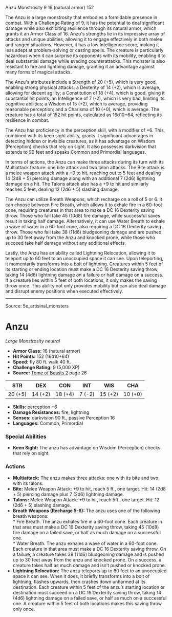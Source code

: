 <MonsterName/>Anzu</MonsterName>
<CreatureType/>Monstrosity</CreatureType>
<CR/>9</CR>
<AC/>16 (natural armor)</AC>
<HP/>152</HP>
<summary>The Anzu is a large monstrosity that embodies a formidable presence in combat. With a Challenge Rating of 9, it has the potential to deal significant damage while also exhibiting resilience through its natural armor, which grants it an Armor Class of 16. Anzu's strengths lie in its impressive array of attacks and unique abilities, allowing it to engage effectively in both melee and ranged situations. However, it has a low Intelligence score, making it less adept at problem-solving or casting spells. The creature is particularly hazardous when it can surprise its opponents with its mobility, enabling it to deal substantial damage while evading counterattacks. This monster is also resistant to fire and lightning damage, granting it an advantage against many forms of magical attacks. </summary>

<detail>

The Anzu's attributes include a Strength of 20 (+5), which is very good, enabling strong physical attacks; a Dexterity of 14 (+2), which is average, allowing for decent agility; a Constitution of 18 (+4), which is good, giving it substantial hit points; an Intelligence of 7 (-2), which is very bad, limiting its cognitive abilities; a Wisdom of 15 (+2), which is average, providing reasonable perception; and a Charisma of 10 (+0), which is average. The creature has a total of 152 hit points, calculated as 16d10+64, reflecting its resilience in combat. 

The Anzu has proficiency in the perception skill, with a modifier of +6. This, combined with its keen sight ability, grants it significant advantages in detecting hidden or invisible creatures, as it has advantage on Wisdom (Perception) checks that rely on sight. It also possesses darkvision that extends to 90 feet and speaks Common and Primordial languages.

In terms of actions, the Anzu can make three attacks during its turn with its Multiattack feature: one bite attack and two talon attacks. The Bite attack is a melee weapon attack with a +9 to hit, reaching out to 5 feet and dealing 14 (2d8 + 5) piercing damage along with an additional 7 (2d6) lightning damage on a hit. The Talons attack also has a +9 to hit and similarly reaches 5 feet, dealing 12 (2d6 + 5) slashing damage.

The Anzu can utilize Breath Weapons, which recharge on a roll of 5 or 6. It can choose between Fire Breath, which allows it to exhale fire in a 60-foot cone, requiring creatures in that area to make a DC 16 Dexterity saving throw. Those who fail take 45 (10d8) fire damage, while successful saves result in taking half damage. Alternatively, it can use Water Breath to exhale a wave of water in a 60-foot cone, also requiring a DC 16 Dexterity saving throw. Those who fail take 38 (11d6) bludgeoning damage and are pushed up to 30 feet away from the Anzu and knocked prone, while those who succeed take half damage without any additional effects.

Lastly, the Anzu has an ability called Lightning Relocation, allowing it to teleport up to 60 feet to an unoccupied space it can see. Upon teleporting, it momentarily transforms into a bolt of lightning. Creatures within 5 feet of its starting or ending location must make a DC 16 Dexterity saving throw, taking 14 (4d6) lightning damage on a failure or half damage on a success. If a creature lies within 5 feet of both locations, it only makes the saving throw once. This ability not only provides mobility but can also deal damage and disrupt enemy positions when executed effectively.</detail>



---

Source: 5e_artisinal_monsters

# Anzu

*Large* *Monstrosity* *neutral*

- **Armor Class:** 16 (natural armor)
- **Hit Points:** 152 (16d10+64)
- **Speed:** fly 80 ft. walk 40 ft.
- **Challenge Rating:** 9 (5,000 XP)
- **Source:** [Tome of Beasts 2](https://koboldpress.com/kpstore/product/tome-of-beasts-2-for-5th-edition) page 26

| STR | DEX | CON | INT | WIS | CHA |
| --- | --- | --- | --- | --- | --- |
| 20 (+5) | 14 (+2) | 18 (+4) | 7 (-2) | 15 (+2) | 10 (+0) |

- **Skills:** perception +6
- **Damage Resistances:** fire, lightning
- **Senses:** darkvision 90 ft., passive Perception 16
- **Languages:** Common, Primordial

### Special Abilities

- **Keen Sight:** The anzu has advantage on Wisdom (Perception) checks that rely on sight.

### Actions

- **Multiattack:** The anzu makes three attacks: one with its bite and two with its talons.
- **Bite:** Melee Weapon Attack: +9 to hit, reach 5 ft., one target. Hit: 14 (2d8 + 5) piercing damage plus 7 (2d6) lightning damage.
- **Talons:** Melee Weapon Attack: +9 to hit, reach 5ft., one target. Hit: 12 (2d6 + 5) slashing damage.
- **Breath Weapons (Recharge 5-6):** The anzu uses one of the following breath weapons: <br>* Fire Breath. The anzu exhales fire in a 60-foot cone. Each creature in that area must make a DC 16 Dexterity saving throw, taking 45 (10d8) fire damage on a failed save, or half as much damage on a successful one. <br>* Water Breath. The anzu exhales a wave of water in a 60-foot cone. Each creature in that area must make a DC 16 Dexterity saving throw. On a failure, a creature takes 38 (11d6) bludgeoning damage and is pushed up to 30 feet away from the anzu and knocked prone. On a success, a creature takes half as much damage and isn’t pushed or knocked prone.
- **Lightning Relocation:** The anzu teleports up to 60 feet to an unoccupied space it can see. When it does, it briefly transforms into a bolt of lightning, flashes upwards, then crashes down unharmed at its destination. Each creature within 5 feet of the anzu’s starting location or destination must succeed on a DC 16 Dexterity saving throw, taking 14 (4d6) lightning damage on a failed save, or half as much on a successful one. A creature within 5 feet of both locations makes this saving throw only once.




